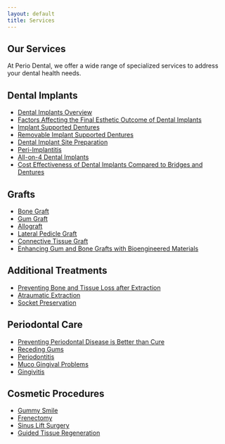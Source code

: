 ```yaml
---
layout: default
title: Services
---
```


<section>
  <h1>Our Services</h1>
  <p>At Perio Dental, we offer a wide range of specialized services to address your dental health needs.</p>

  <h2>Dental Implants</h2>
  <ul>
    <li><a href="/periodontist/dental-implants-abbotsford-bc/index.html" itemprop="url">Dental Implants Overview</a></li>
    <li><a href="/periodontist/factors-affecting-the-final-esthetic-outcome-of-the-dental-implants/index.html" itemprop="url">Factors Affecting the Final Esthetic Outcome of Dental Implants</a></li>
    <li><a href="/periodontist/implant-supported-dentures/index.html" itemprop="url">Implant Supported Dentures</a></li>
    <li><a href="/periodontist/removable-implant-supported-denture/index.html" itemprop="url">Removable Implant Supported Dentures</a></li>
    <li><a href="/periodontist/dental-implant-site-preparation/index.html" itemprop="url">Dental Implant Site Preparation</a></li>
    <li><a href="/periodontist/peri-implantitis/index.html" itemprop="url">Peri-Implantitis</a></li>
    <li><a href="/periodontist/all-on-4-dental-implants/index.html" itemprop="url">All-on-4 Dental Implants</a></li>
    <li><a href="/periodontist/cost-effectiveness-of-dental-implants-compared-to-bridges-and-dentures/index.html" itemprop="url">Cost Effectiveness of Dental Implants Compared to Bridges and Dentures</a></li>
  </ul>

  <h2>Grafts</h2>
  <ul>
    <li><a href="/periodontist/bone-graft/index.html" itemprop="url">Bone Graft</a></li>
    <li><a href="/periodontist/gum-grafts-for-receding-gums/index.html" itemprop="url">Gum Graft</a></li>
    <li><a href="/periodontist/allograft/index.html" itemprop="url">Allograft</a></li>
    <li><a href="/periodontist/lateral-pedicle-graft/index.html" itemprop="url">Lateral Pedicle Graft</a></li>
    <li><a href="/periodontist/connective-tissue-graft/index.html" itemprop="url">Connective Tissue Graft</a></li>
    <li><a href="/periodontist/enhancing-the-results-of-grafts-with-biological-engineered-materials/index.html" itemprop="url">Enhancing Gum and Bone Grafts with Bioengineered Materials</a></li>
  </ul>

  <h2>Additional Treatments</h2>
  <ul>
    <li><a href="/periodontist/bone-and-tissue-loss-after-extraction/index.html" itemprop="url">Preventing Bone and Tissue Loss after Extraction</a></li>
    <li><a href="/periodontist/atraumatic-extraction/index.html" itemprop="url">Atraumatic Extraction</a></li>
    <li><a href="/periodontist/socket-preservation/index.html" itemprop="url">Socket Preservation</a></li>
  </ul>

  <h2>Periodontal Care</h2>
  <ul>
    <li><a href="/periodontist/preventing-periodontal-disease-is-better-than-cure/index.html" itemprop="url">Preventing Periodontal Disease is Better than Cure</a></li>
    <li><a href="/periodontist/gum-grafts-for-receding-gums/index.html" itemprop="url">Receding Gums</a></li>
    <li><a href="/periodontist/periodontitis/index.html" itemprop="url">Periodontitis</a></li>
    <li><a href="/periodontist/muco-gingival-problems/index.html" itemprop="url">Muco Gingival Problems</a></li>
    <li><a href="/periodontist/gingivitis/index.html" itemprop="url">Gingivitis</a></li>
  </ul>

  <h2>Cosmetic Procedures</h2>
  <ul>
    <li><a href="/periodontist/gummy-smile/index.html" itemprop="url">Gummy Smile</a></li>
    <li><a href="/periodontist/frenectomy/index.html" itemprop="url">Frenectomy</a></li>
    <li><a href="/periodontist/sinus-lift-surgery/index.html" itemprop="url">Sinus Lift Surgery</a></li>
    <li><a href="/periodontist/guided-tissue-regeneration/index.html" itemprop="url">Guided Tissue Regeneration</a></li>
  </ul>
</section>